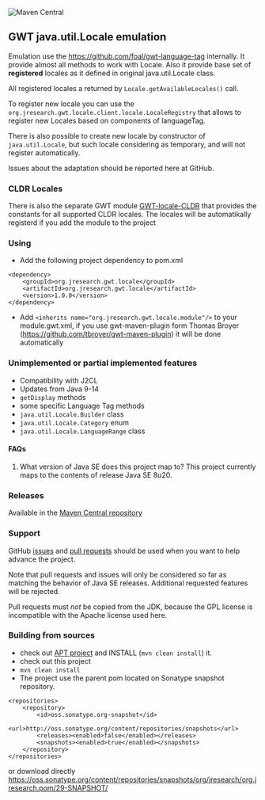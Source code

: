 ![Maven Central](https://img.shields.io/maven-central/v/org.jresearch.gwt.locale/org.jresearch.gwt.locale?style=plastic)

## GWT java.util.Locale emulation

Emulation use the https://github.com/foal/gwt-language-tag internally. It provide almost all methods to work with Locale. Also it provide base set of **registered** locales as it defined in original java.util.Locale class.

All registered locales a returned by `Locale.getAvailableLocales()` call. 

To register new locale you can use the `org.jresearch.gwt.locale.client.locale.LocaleRegistry` that allows to register new Locales based on components of languageTag.

There is also possible to create new locale by constructor of `java.util.Locale`, but such locale considering as temporary, and will not register automatically.  

Issues about the adaptation should be reported here at GitHub.

### CLDR Locales
There is also the separate GWT module [GWT-locale-CLDR](https://github.com/foal/gwt-locale-cldr) that provides the constants for all supported CLDR locales. The locales will be automatikally registerd if you add the module to the project

### Using

* Add the following project dependency to pom.xml
```
<dependency>
	<groupId>org.jresearch.gwt.locale</groupId>
	<artifactId>org.jresearch.gwt.locale</artifactId>
    <version>1.0.0</version>
</dependency>
```
* Add `<inherits name="org.jresearch.gwt.locale.module"/>` to your module.gwt.xml, if you use gwt-maven-plugin form Thomas Broyer (https://github.com/tbroyer/gwt-maven-plugin) it will be done automatically

### Unimplemented or partial implemented features
* Compatibility with J2CL
* Updates from Java 9-14
* `getDisplay` methods
* some specific Language Tag methods
* `java.util.Locale.Builder` class
* `java.util.Locale.Category` enum
* `java.util.Locale.LanguageRange` class

#### FAQs

1. What version of Java SE does this project map to?
This project currently maps to the contents of release Java SE 8u20.

### Releases
Available in the [Maven Central repository](https://search.maven.org/search?q=a:org.jresearch.gwt.locale)

### Support
GitHub [issues](https://github.com/foal/gwt-locale/issues) and [pull requests](https://github.com/foal/gwt-locale/pulls) should be used when you want to help advance the project.

Note that pull requests and issues will only be considered so far as matching the behavior of Java SE releases.
Additional requested features will be rejected.

Pull requests must _not_ be copied from the JDK, because the GPL license is incompatible with the Apache license used here.


### Building from sources
* check out [APT project](https://github.com/foal/gwt-time-apt) and INSTALL (`mvn clean install`) it.
* check out this project
* `mvn clean install`
* The project use the parent pom located on Sonatype snapshot repository.
```
<repositories>
    <repository>
        <id>oss.sonatype.org-snapshot</id>
        <url>http://oss.sonatype.org/content/repositories/snapshots</url>
        <releases><enabled>false</enabled></releases>
        <snapshots><enabled>true</enabled></snapshots>
    </repository>
</repositories>
```
or download directly https://oss.sonatype.org/content/repositories/snapshots/org/jresearch/org.jresearch.pom/29-SNAPSHOT/
